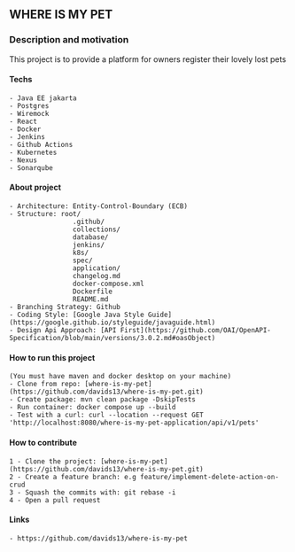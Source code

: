 ## WHERE IS MY PET

### Description and motivation
This project is to provide a platform for owners register their lovely lost pets

#### Techs
    - Java EE jakarta
    - Postgres
    - Wiremock
    - React
    - Docker
    - Jenkins
    - Github Actions
    - Kubernetes
    - Nexus
    - Sonarqube

#### About project
    - Architecture: Entity-Control-Boundary (ECB)
    - Structure: root/
                    .github/
                    collections/
                    database/
                    jenkins/
                    k8s/
                    spec/
                    application/
                    changelog.md
                    docker-compose.xml
                    Dockerfile
                    README.md
    - Branching Strategy: Github
    - Coding Style: [Google Java Style Guide](https://google.github.io/styleguide/javaguide.html)
    - Design Api Approach: [API First](https://github.com/OAI/OpenAPI-Specification/blob/main/versions/3.0.2.md#oasObject)

#### How to run this project
    (You must have maven and docker desktop on your machine)
    - Clone from repo: [where-is-my-pet](https://github.com/davids13/where-is-my-pet.git)
    - Create package: mvn clean package -DskipTests
    - Run container: docker compose up --build
    - Test with a curl: curl --location --request GET 'http://localhost:8080/where-is-my-pet-application/api/v1/pets'

#### How to contribute
    1 - Clone the project: [where-is-my-pet](https://github.com/davids13/where-is-my-pet.git)
    2 - Create a feature branch: e.g feature/implement-delete-action-on-crud
    3 - Squash the commits with: git rebase -i  
    4 - Open a pull request

#### Links
    - https://github.com/davids13/where-is-my-pet